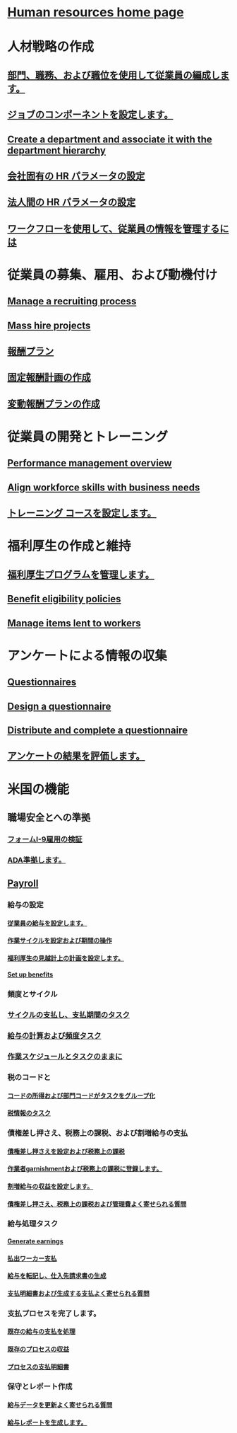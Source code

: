 # [Human resources home page](index.md)
# 人材戦略の作成
## [部門、職務、および職位を使用して従業員の編成します。](departments-jobs-positions.md)
## [ジョブのコンポーネントを設定します。](create-job.md)
## [Create a department and associate it with the department hierarchy](create-department-add-department-hierarchy.md)
## [会社固有の HR パラメータの設定](set-up-company-specific-hr-parameters.md)
## [法人間の HR パラメータの設定](set-up-hr-parameters-across-legal-entities.md)
## [ワークフローを使用して、従業員の情報を管理するには](workflow-manage-employee-information.md)
# 従業員の募集、雇用、および動機付け
## [Manage a recruiting process](manage-recruiting-process.md)
## [Mass hire projects](mass-hire-projects.md)
## [報酬プラン](compensation-plans.md)
## [固定報酬計画の作成](create-fixed-compensation-plans.md)
## [変動報酬プランの作成](create-variable-compensation-plans.md)
# 従業員の開発とトレーニング
## [Performance management overview](performance-management-overview.md)
## [Align workforce skills with business needs](skills.md)
## [トレーニング コースを設定します。](courses.md)
# 福利厚生の作成と維持
## [福利厚生プログラムを管理します。](manage-benefit-program.md)
## [Benefit eligibility policies](benefit-eligibility-policies.md)
## [Manage items lent to workers](loan-items.md)
# アンケートによる情報の収集
## [Questionnaires](questionnaires.md)
## [Design a questionnaire](design-questionnaires.md)
## [Distribute and complete a questionnaire](distribute-questionnaires.md)
## [アンケートの結果を評価します。](evaluate-questionnaire-results.md)
# 米国の機能
## 職場安全とへの準拠
### [フォームI-9雇用の検証](localizations/noam-usa-form-i-9-verification.md)
### [ADA準拠します。](localizations/noam-usa-comply-ada.md)
## [Payroll](localizations/noam-usa-payroll.md)
### 給与の設定
#### [従業員の給与を設定します。](localizations/noam-usa-worker-position-payroll-tasks.md)
#### [作業サイクルを設定および期間の操作](localizations/noam-usa-work-cycle-work-period-tasks.md)
#### [福利厚生の見越計上の計画を設定します。](localizations/noam-usa-benefit-accrual-plan-tasks.md)
#### [Set up benefits](localizations/noam-usa-benefit-set-up-tasks.md)
### 頻度とサイクル
### [サイクルの支払し、支払期間のタスク](localizations/noam-usa-pay-cycle-pay-period-tasks-sample.md)
### [給与の計算および頻度タスク](localizations/noam-usa-payroll-calculation-frequencies-tasks.md)
### [作業スケジュールとタスクのままに](localizations/noam-usa-work-schedule-leave-tasks.md)
### 税のコードと
#### [コードの所得および部門コードがタスクをグループ化](localizations/noam-usa-earning-code-group-tasks.md)
#### [税情報のタスク](localizations/noam-usa-tax-information-tasks.md)
### 債権差し押さえ、税務上の課税、および割増給与の支払
#### [債権差し押さえを設定および税務上の課税](localizations/noam-usa-garnishment-tax-levy-set-up-tasks.md)
#### [作業者garnishmentおよび税務上の課税に登録します。](localizations/noam-usa-garnishment-tax-levy-enrollment-tasks.md)
#### [割増給与の収益を設定します。](localizations/noam-usa-premium-earning-setup-tasks.md)
#### [債権差し押さえ、税務上の課税および管理費よく寄せられる質問](localizations/noam-usa-garnishment-tax-levy-administrative-fees.md)
### 給与処理タスク
#### [Generate earnings](localizations/noam-usa-earnings-generation-process.md)
#### [払出ワーカー支払](localizations/noam-usa-issue-worker-payments.md)
#### [給与を転記し、仕入先請求書の生成](localizations/noam-usa-post-payroll-generate-vendor-invoices.md)
#### [支払明細書および生成する支払よく寄せられる質問](localizations/noam-usa-pay-statements-payment-generation-process.md)
### 支払プロセスを完了します。
#### [既存の給与の支払を処理](localizations/noam-usa-existing-payroll-payments.md)
#### [既存のプロセスの収益](localizations/noam-usa-existing-earnings.md)
#### [プロセスの支払明細書](localizations/noam-usa-pay-statements.md)
### 保守とレポート作成
#### [給与データを更新よく寄せられる質問](localizations/noam-usa-payroll-data-updates.md)
#### [給与レポートを生成します。](localizations/noam-usa-generate-payroll-reports.md)

